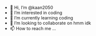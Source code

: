 - 👋 Hi, I’m @kaan2050
- 👀 I’m interested in coding
- 🌱 I’m currently learning coding
- 💞️ I’m looking to collaborate on hmm idk
- 📫 How to reach me ...

<!---
kaan2050/kaan2050 is a ✨ special ✨ repository because its `README.md` (this file) appears on your GitHub profile.
You can click the Preview link to take a look at your changes.
--->
